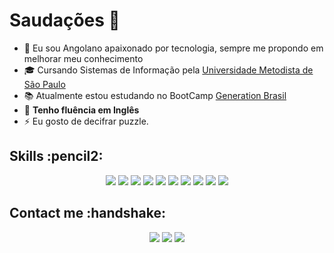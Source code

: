 # Saudações 👋



- :pushpin: Eu sou Angolano apaixonado por tecnologia, sempre me propondo em melhorar meu conhecimento  
- :mortar_board: Cursando Sistemas de Informação pela
 <a href="https://metodista.br/"> Universidade Metodista de São Paulo</a>
- :books: Atualmente estou estudando no BootCamp
<a href="https://brazil.generation.org/"> Generation Brasil</a>
- :dart: **Tenho fluência em Inglês**
- ⚡ Eu gosto de decifrar puzzle.

<h2>Skills :pencil2: </h2>
<div display ="inline-block" align= "center">
<img src= "https://img.shields.io/badge/Java-ED8B00?style=for-the-badge&logo=java&logoColor=white"></img>
<img src= "https://img.shields.io/badge/GitHub-100000?style=for-the-badge&logo=github&logoColor=white"></img>
<img src= "https://img.shields.io/badge/MySQL-00000F?style=for-the-badge&logo=mysql&logoColor=white"></img>
<img src= "https://img.shields.io/badge/Spring-6DB33F?style=for-the-badge&logo=spring&logoColor=white"></img>
<img src= "https://img.shields.io/badge/Angular-DD0031?style=for-the-badge&logo=angular&logoColor=white"></img>
<img src= "https://img.shields.io/badge/Bootstrap-563D7C?style=for-the-badge&logo=bootstrap&logoColor=white"></img>
<img src= "https://img.shields.io/badge/HTML5-E34F26?style=for-the-badge&logo=html5&logoColor=white"></img>
<img src= "https://img.shields.io/badge/CSS3-1572B6?style=for-the-badge&logo=css3&logoColor=white"></img>
<img src= "https://img.shields.io/badge/JavaScript-323330?style=for-the-badge&logo=javascript&logoColor=F7DF1E"></img>
<img src= "https://img.shields.io/badge/PHP-777BB4?style=for-the-badge&logo=php&logoColor=white"></img>
</div>
<h2>Contact me :handshake: </h2>
<div display ="inline-block" align="center">
<img src= "https://img.shields.io/badge/(11)959676620-25D366?style=for-the-badge&logo=whatsapp&logoColor=white"></img>
<img src= "https://img.shields.io/badge/velasco.osvaldo@yahoo.com.br-6001D2?style=for-the-badge&logo=yahoo&logoColor=white"></img>
<a href="https://www.linkedin.com/in/osvaldo-velasco/"><img src= "https://img.shields.io/badge/LinkedIn-0077B5?style=for-the-badge&logo=linkedin&logoColor=white"></img></a>
</div>
